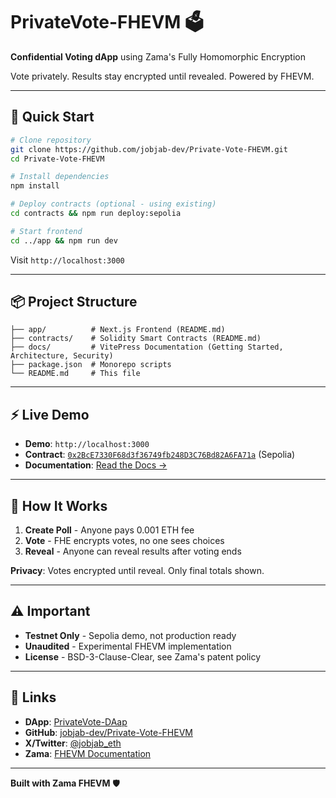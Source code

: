 # PrivateVote-FHEVM 🗳️

**Confidential Voting dApp** using Zama's Fully Homomorphic Encryption

Vote privately. Results stay encrypted until revealed. Powered by FHEVM.

---

## 🚀 Quick Start

```bash
# Clone repository
git clone https://github.com/jobjab-dev/Private-Vote-FHEVM.git
cd Private-Vote-FHEVM

# Install dependencies
npm install

# Deploy contracts (optional - using existing)
cd contracts && npm run deploy:sepolia

# Start frontend
cd ../app && npm run dev
```

Visit `http://localhost:3000` 

---

## 📦 Project Structure

```
├── app/          # Next.js Frontend (README.md)
├── contracts/    # Solidity Smart Contracts (README.md)
├── docs/         # VitePress Documentation (Getting Started, Architecture, Security)
├── package.json  # Monorepo scripts
└── README.md     # This file
```

---

## ⚡ Live Demo

- **Demo**: `http://localhost:3000` 
- **Contract**: [`0x2BcE7330F68d3f36749fb248D3C76Bd82A6FA71a`](https://sepolia.etherscan.io/address/0x2BcE7330F68d3f36749fb248D3C76Bd82A6FA71a#code) (Sepolia)
- **Documentation**: [Read the Docs →](docs/)

---

## 🔐 How It Works

1. **Create Poll** - Anyone pays 0.001 ETH fee
2. **Vote** - FHE encrypts votes, no one sees choices
3. **Reveal** - Anyone can reveal results after voting ends  

**Privacy**: Votes encrypted until reveal. Only final totals shown.

---

## ⚠️ Important

- **Testnet Only** - Sepolia demo, not production ready
- **Unaudited** - Experimental FHEVM implementation  
- **License** - BSD-3-Clause-Clear, see Zama's patent policy

---

## 🔗 Links

- **DApp**: [PrivateVote-DAap]()
- **GitHub**: [jobjab-dev/Private-Vote-FHEVM](https://github.com/jobjab-dev/Private-Vote-FHEVM)
- **X/Twitter**: [@jobjab_eth](https://x.com/jobjab_eth)
- **Zama**: [FHEVM Documentation](https://docs.zama.ai/protocol)

---

**Built with Zama FHEVM** 🛡️
